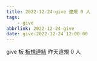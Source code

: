 ```yaml
---
title: 2022-12-24-give 違規 0 人
tags:
    - give
abbrlink: 2022-12-24-give
date: give-2022-12-24 12:00:00
---
```

give 板 [板規連結](https://www.ptt.cc/bbs/give/M.1612495900.A.C32.html)
昨天違規 0 人
